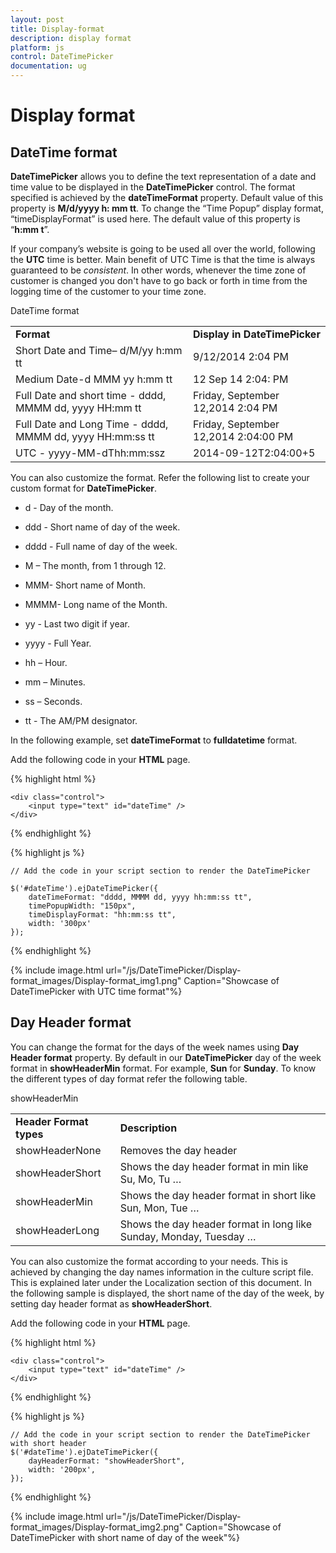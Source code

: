 ```yaml
---
layout: post
title: Display-format
description: display format
platform: js
control: DateTimePicker
documentation: ug
---
```


# Display format

## DateTime format

**DateTimePicker** allows you to define the text representation of a date and time value to be displayed in the **DateTimePicker** control. The format specified is achieved by the **dateTimeFormat** property. Default value of this property is **M/d/yyyy h: mm tt**. To change the “Time Popup” display format, “timeDisplayFormat” is used here. The default value of this property is “**h:mm t**”. 

If your company’s website is going to be used all over the world, following the **UTC** time is better. Main benefit of UTC Time is that the time is always guaranteed to be _consistent_. In other words, whenever the time zone of customer is changed you don't have to go back or forth in time from the logging time of the customer to your time zone.

DateTime format

<table>
    <tr>
        <td>
            <b>Format</b>
        </td>
        <td>
            <b>Display in DateTimePicker</b>
        </td>
    </tr>
    <tr>
        <td>
            Short Date and Time– d/M/yy h:mm tt
        </td>
        <td>
            9/12/2014 2:04 PM
        </td>
    </tr>
    <tr>
        <td>
            Medium Date-d MMM yy h:mm tt
        </td>
        <td>
            12 Sep 14 2:04: PM
        </td>
    </tr>
    <tr>
        <td>
            Full Date and short time - dddd, MMMM dd, yyyy HH:mm tt
        </td>
        <td>
            Friday, September 12,2014 2:04 PM
        </td>
    </tr>
    <tr>
        <td>
            Full Date and Long Time - dddd, MMMM dd, yyyy HH:mm:ss tt
        </td>
        <td>
            Friday, September 12,2014 2:04:00 PM
        </td>
    </tr>
    <tr>
        <td>
            UTC - yyyy-MM-dThh:mm:ssz
        </td>
        <td>
            2014-09-12T2:04:00+5
        </td>
    </tr>
</table>


You can also customize the format. Refer the following list to create your custom format for **DateTimePicker**.

* d - Day of the month.

* ddd - Short name of day of the week.

* dddd - Full name of day of the week.

* M – The month, from 1 through 12.

* MMM- Short name of Month.

* MMMM- Long name of the Month.

* yy - Last two digit if year.

* yyyy - Full Year.

* hh – Hour.

* mm – Minutes.

* ss – Seconds.

* tt - The AM/PM designator.



In the following example, set **dateTimeFormat** to **fulldatetime** format.

Add the following code in your **HTML** page.



{% highlight html %}
  
    <div class="control">
        <input type="text" id="dateTime" />
    </div>

  {% endhighlight %}


  {% highlight js %}

    // Add the code in your script section to render the DateTimePicker

    $('#dateTime').ejDateTimePicker({
        dateTimeFormat: "dddd, MMMM dd, yyyy hh:mm:ss tt",
        timePopupWidth: "150px",
        timeDisplayFormat: "hh:mm:ss tt",
        width: '300px'
    });

  {% endhighlight %}


{% include image.html url="/js/DateTimePicker/Display-format_images/Display-format_img1.png" Caption="Showcase of DateTimePicker with UTC time format"%}


## Day Header format

You can change the format for the days of the week names using **Day Header format** property. By default in our **DateTimePicker** day of the week format in **showHeaderMin** format. For example, **Sun** for **Sunday**. To know the different types of day format refer the following table.

showHeaderMin

<table>
    <tr>
        <td>
            <b>Header Format types</b>
        </td>
        <td>
            <b>Description</b>
        </td>
    </tr>
    <tr>
        <td>
            showHeaderNone
        </td>
        <td>
            Removes the day header
        </td>
    </tr>
    <tr>
        <td>
            showHeaderShort
        </td>
        <td>
            Shows the day header format in min like Su, Mo, Tu …
        </td>
    </tr>
    <tr>
        <td>
            showHeaderMin
        </td>
        <td>
            Shows the day header format in short like Sun, Mon, Tue …
        </td>
    </tr>
    <tr>
        <td>
            showHeaderLong
        </td>
        <td>
            Shows the day header format in long like Sunday, Monday, Tuesday …
        </td>
    </tr>
</table>


You can also customize the format according to your needs. This is achieved by changing the day names information in the culture script file. This is explained later under the Localization section of this document. In the following sample is displayed, the short name of the day of the week, by setting day header format as **showHeaderShort**.

Add the following code in your **HTML** page.



{% highlight html %}
  
    <div class="control">
        <input type="text" id="dateTime" />
    </div>

  {% endhighlight %}


  {% highlight js %}

    // Add the code in your script section to render the DateTimePicker with short header
    $('#dateTime').ejDateTimePicker({
        dayHeaderFormat: "showHeaderShort",
        width: '200px',
    });

  {% endhighlight %}
  

{% include image.html url="/js/DateTimePicker/Display-format_images/Display-format_img2.png" Caption="Showcase of DateTimePicker with short name of day of the week"%}

